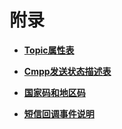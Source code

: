 # 附录<a name="smn_api_a0000"></a>

-   **[Topic属性表](Topic属性表.md)**  

-   **[Cmpp发送状态描述表](Cmpp发送状态描述表.md)**  

-   **[国家码和地区码](国家码和地区码.md)**  

-   **[短信回调事件说明](短信回调事件说明.md)**  


